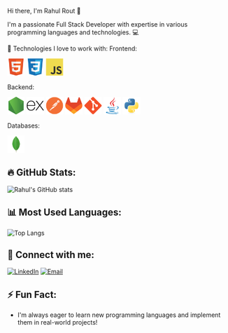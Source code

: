  Hi there, I'm Rahul Rout 👋

I'm a passionate Full Stack Developer with expertise in various programming languages and technologies. 💻

🚀 Technologies I love to work with:
 Frontend:
<p align="left">
  <img src="https://raw.githubusercontent.com/devicons/devicon/master/icons/html5/html5-original.svg" alt="HTML5" width="40" height="40"/>
  <img src="https://raw.githubusercontent.com/devicons/devicon/master/icons/css3/css3-original.svg" alt="CSS3" width="40" height="40"/>
  <img src="https://raw.githubusercontent.com/devicons/devicon/master/icons/javascript/javascript-original.svg" alt="JavaScript" width="40" height="40"/>
</p>

Backend:
<p align="left">
  <img src="https://raw.githubusercontent.com/devicons/devicon/master/icons/nodejs/nodejs-original.svg" alt="Node.js" width="40" height="40"/>
  <img src="https://raw.githubusercontent.com/devicons/devicon/master/icons/express/express-original.svg" alt="Express.js" width="40" height="40"/>
  <img src="https://raw.githubusercontent.com/devicons/devicon/master/icons/postman/postman-original.svg" alt="Postman" width="40" height="40"/>
  <img src="https://raw.githubusercontent.com/devicons/devicon/master/icons/gitlab/gitlab-original.svg" alt="GitLab" width="40" height="40"/>
  <img src="https://raw.githubusercontent.com/devicons/devicon/master/icons/git/git-original.svg" alt="Git" width="40" height="40"/>
  <img src="https://raw.githubusercontent.com/devicons/devicon/master/icons/java/java-original.svg" alt="Java" width="40" height="40"/>
  <img src="https://raw.githubusercontent.com/devicons/devicon/master/icons/python/python-original.svg" alt="Python" width="40" height="40"/>
  
</p>

Databases:
<p align="left">
  <img src="https://raw.githubusercontent.com/devicons/devicon/master/icons/mongodb/mongodb-original.svg" alt="MongoDB" width="40" height="40"/>
</p>

## 🔥 GitHub Stats:
![Rahul's GitHub stats](https://github-readme-stats.vercel.app/api?username=code-4-you-Rahul&show_icons=true&theme=radical)

## 📊 Most Used Languages:
![Top Langs](https://github-readme-stats.vercel.app/api/top-langs/?username=code-4-you-Rahul&layout=compact&theme=radical)

## 💼 Connect with me:
[![LinkedIn](https://img.shields.io/badge/LinkedIn-blue)](https://www.linkedin.com/in/rahul-rout-2662112a7/)
[![Email](https://img.shields.io/badge/Email-red)](mailto:rahulrout498a@gmail.com)

## ⚡️ Fun Fact:
- I'm always eager to learn new programming languages and implement them in real-world projects!
